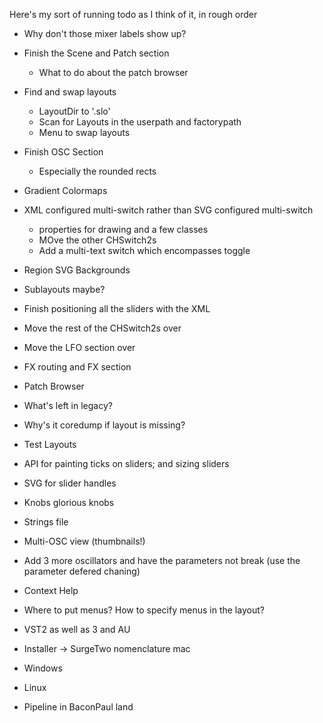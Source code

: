 Here's my sort of running todo as I think of it, in rough order

* Why don't those mixer labels show up?
* Finish the Scene and Patch section
  * What to do about the patch browser
* Find and swap layouts
  * LayoutDir to '.slo'
  * Scan for Layouts in the userpath and factorypath
  * Menu to swap layouts
* Finish OSC Section
  * Especially the rounded rects
* Gradient Colormaps
* XML configured multi-switch rather than SVG configured multi-switch
  * properties for drawing and a few classes
  * MOve the other CHSwitch2s
  * Add a multi-text switch which encompasses toggle
* Region SVG Backgrounds
* Sublayouts maybe?
* Finish positioning all the sliders with the XML
* Move the rest of the CHSwitch2s over
* Move the LFO section over
* FX routing and FX section
* Patch Browser
* What's left in legacy?
* Why's it coredump if layout is missing?


* Test Layouts

* API for painting ticks on sliders; and sizing sliders
* SVG for slider handles
* Knobs glorious knobs
* Strings file
* Multi-OSC view (thumbnails!)
* Add 3 more oscillators and have the parameters not break (use the parameter defered chaning)

* Context Help
* Where to put menus? How to specify menus in the layout?

* VST2 as well as 3 and AU
* Installer -> SurgeTwo nomenclature mac
* Windows
* Linux
* Pipeline in BaconPaul land



